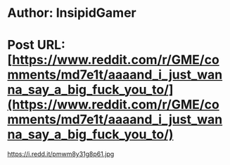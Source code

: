 # Author: InsipidGamer
# Post URL: [https://www.reddit.com/r/GME/comments/md7e1t/aaaand_i_just_wanna_say_a_big_fuck_you_to/](https://www.reddit.com/r/GME/comments/md7e1t/aaaand_i_just_wanna_say_a_big_fuck_you_to/)


https://i.redd.it/pmwm8y31g8p61.jpg